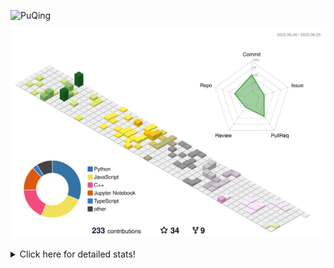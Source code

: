 ![PuQing](https://user-images.githubusercontent.com/27223114/171565019-9a56fae6-b08b-421f-99db-7e830da42371.png)

![](./profile-3d-contrib/profile-season-animate.svg)

<details>
<summary>Click here for detailed stats!</summary>

<!--START_SECTION:waka-->
![Lines of code](https://img.shields.io/badge/From%20Hello%20World%20I%27ve%20Written-697.4%20thousand%20lines%20of%20code-blue)

**🐱 My GitHub Data** 

> 📦 248.3 kB Used in GitHub's Storage 
 > 
> 🏆 81 Contributions in the Year 2023
 > 
> 🚫 Not Opted to Hire
 > 
> 📜 27 Public Repositories 
 > 
> 🔑 27 Private Repositories 
 > 
**I'm an Early 🐤** 

```text
🌞 Morning                267 commits         █████░░░░░░░░░░░░░░░░░░░░   19.24 % 
🌆 Daytime                716 commits         █████████████░░░░░░░░░░░░   51.59 % 
🌃 Evening                172 commits         ███░░░░░░░░░░░░░░░░░░░░░░   12.39 % 
🌙 Night                  233 commits         ████░░░░░░░░░░░░░░░░░░░░░   16.79 % 
```


📊 **This Week I Spent My Time On** 

```text
💬 Programming Languages: 
Python                   2 hrs 30 mins       ███████████░░░░░░░░░░░░░░   45.64 % 
C++                      2 hrs 19 mins       ███████████░░░░░░░░░░░░░░   42.50 % 
TeX                      32 mins             ██░░░░░░░░░░░░░░░░░░░░░░░   09.86 % 
Jupyter Notebook         5 mins              ░░░░░░░░░░░░░░░░░░░░░░░░░   01.65 % 
XML                      0 secs              ░░░░░░░░░░░░░░░░░░░░░░░░░   00.27 % 

🔥 Editors: 
VS Code                  5 hrs 29 mins       █████████████████████████   100.00 % 

💻 Operating System: 
WSL                      5 hrs 25 mins       █████████████████████████   98.85 % 
Windows                  3 mins              ░░░░░░░░░░░░░░░░░░░░░░░░░   01.15 % 
```


<!--END_SECTION:waka-->
</details>
